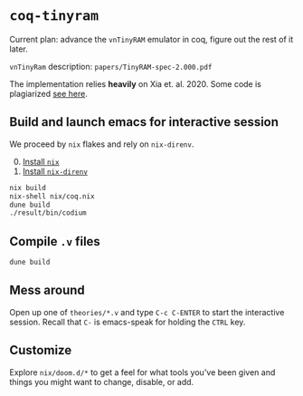 # `coq-tinyram`

Current plan: advance the `vnTinyRAM` emulator in coq, figure out the rest of it later. 

`vnTinyRam` description: `papers/TinyRAM-spec-2.000.pdf`

The implementation relies **heavily** on Xia et. al. 2020. Some code is plagiarized [see here](https://github.com/DeepSpec/InteractionTrees/blob/master/tutorial/Asm.v).

## Build and launch emacs for interactive session 

We proceed by `nix` flakes and rely on `nix-direnv`. 

0. [Install `nix`](https://nixos.org/download.html)
1. [Install `nix-direnv`](https://github.com/nix-community/nix-direnv)

```sh
nix build
nix-shell nix/coq.nix
dune build
./result/bin/codium
```

## Compile `.v` files

```sh
dune build
```

## Mess around

Open up one of `theories/*.v` and type `C-c C-ENTER` to start the interactive session. Recall that `C-` is emacs-speak for holding the `CTRL` key.

## Customize

Explore `nix/doom.d/*` to get a feel for what tools you've been given and things you might want to change, disable, or add. 
